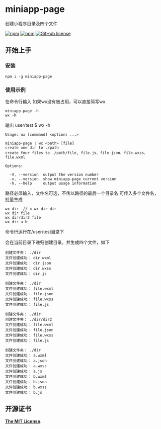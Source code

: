 # miniapp-page 
创建小程序目录及四个文件

[![npm](https://img.shields.io/npm/v/miniapp-page.svg)](https://www.npmjs.com/package/miniapp-page)
[![npm](https://img.shields.io/npm/dt/miniapp-page.svg)](https://www.npmjs.com/package/miniapp-page)
[![GitHub license](https://img.shields.io/github/license/lushuhao/miniapp-page.svg)](https://github.com/lushuhao/miniapp-page/blob/master/LICENSE)

## 开始上手

### 安装

```shell
npm i -g miniapp-page
```

### 使用示例
在命令行输入 
如果wx没有被占用，可以直接简写wx
```npm
miniapp-page -h
wx -h
```
输出 user/test $ wx -h
```text
Usage: wx [command] <options ...>
  
miniapp-page | wx <path> [file]
create one dir to ./path
create four files to ./path/file, file.js、file.json、file.wxss、file.wxml

Options:

  -V, --version  output the version number
  -v, --version  show miniapp-page current version
  -h, --help     output usage information
```

路径必须输入，文件名可选，不传以路径的最后一个目录名
可传入多个文件名，批量生成
```npm
wx dir  // = wx dir dir
wx dir file
wx dir/dir2 file
wx dir a b 
```

命令行运行在/user/test目录下

会在当前目录下递归创建目录，并生成四个文件，如下

```text
创建文件夹： ./dir
文件创建成功： dir.wxml
文件创建成功： dir.json
文件创建成功： dir.wxss
文件创建成功： dir.js
```


```text
创建文件夹： ./dir
文件创建成功： file.wxml
文件创建成功： file.json
文件创建成功： file.wxss
文件创建成功： file.js
```

```text
创建文件夹： ./dir
创建文件夹： ./dir/dir2
文件创建成功： file.wxml
文件创建成功： file.json
文件创建成功： file.wxss
文件创建成功： file.js
```
```text
创建文件夹： ./dir
文件创建成功： a.wxml
文件创建成功： a.json
文件创建成功： a.wxss
文件创建成功： a.js
文件创建成功： b.wxml
文件创建成功： b.json
文件创建成功： b.wxss
文件创建成功： b.js
```

## 开源证书

[**The MIT License**](http://opensource.org/licenses/MIT).
